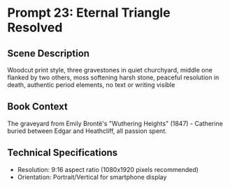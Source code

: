 # Prompt 23: Eternal Triangle Resolved

## Scene Description
Woodcut print style, three gravestones in quiet churchyard, middle one flanked by two others, moss softening harsh stone, peaceful resolution in death, authentic period elements, no text or writing visible

## Book Context
The graveyard from Emily Brontë's "Wuthering Heights" (1847) - Catherine buried between Edgar and Heathcliff, all passion spent.

## Technical Specifications
- Resolution: 9:16 aspect ratio (1080x1920 pixels recommended)
- Orientation: Portrait/Vertical for smartphone display